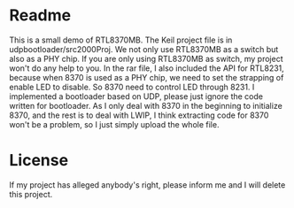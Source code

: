 # Readme
This is a small demo of RTL8370MB. The Keil project file is in udpbootloader/src2000Proj. 
We not only use RTL8370MB as a switch but also as a PHY chip. If you are only using RTL8370MB as switch, my project won't do any help to you.
In the rar file, I also included the API for RTL8231, because when 8370 is used as a PHY chip, we need to set the strapping of enable LED to disable. So 8370 need to control LED through  8231.
I implemented a bootloader based on UDP, please just ignore the code written for bootloader. As I only deal with 8370 in the beginning to initialize 8370, and the rest is to deal with LWIP, I think extracting code for 8370 won't be a problem, so I just simply upload the whole file.

# License
If my project has alleged anybody's right, please inform me and I will delete this project.